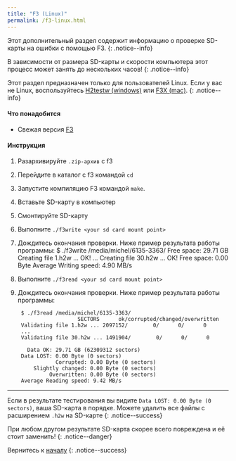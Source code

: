 ```yaml
---
title: "F3 (Linux)"
permalink: /f3-linux.html
---
```


Этот дополнительный раздел содержит информацию о проверке SD-карты на ошибки с помощью F3.
{: .notice--info}

В зависимости от размера SD-карты и скорости компьютера этот процесс может занять до нескольких часов!
{: .notice--info}

Этот раздел предназначен только для пользователей Linux. Если у вас не Linux, воспользуйтесь [H2testw (windows)](h2testw-windows) или [F3X (mac)](f3x-mac).
{: .notice--info}

#### Что понадобится

* Свежая версия [F3](https://github.com/AltraMayor/f3/archive/v6.0.zip)

#### Инструкция

1. Разархивируйте `.zip-архив` с f3
2. Перейдите в каталог с f3 командой `cd`
3. Запустите компиляцию F3 командой `make`.
4. Вставьте SD-карту в компьютер
5. Смонтируйте SD-карту
6. Выполните `./f3write <your sd card mount point>`
7. Дождитесь окончания проверки. Ниже пример результата работы программы:
		$ ./f3write /media/michel/6135-3363/
		Free space: 29.71 GB
		Creating file 1.h2w ... OK!
		...
		Creating file 30.h2w ... OK!
		Free space: 0.00 Byte
		Average Writing speed: 4.90 MB/s

8. Выполните `./f3read <your sd card mount point>`
9. Дождитесь окончания проверки. Ниже пример результата работы программы:

		$ ./f3read /media/michel/6135-3363/
		                  SECTORS      ok/corrupted/changed/overwritten
		Validating file 1.h2w ... 2097152/        0/      0/      0
		...
		Validating file 30.h2w ... 1491904/        0/      0/      0

		  Data OK: 29.71 GB (62309312 sectors)
		Data LOST: 0.00 Byte (0 sectors)
			       Corrupted: 0.00 Byte (0 sectors)
			Slightly changed: 0.00 Byte (0 sectors)
			     Overwritten: 0.00 Byte (0 sectors)
		Average Reading speed: 9.42 MB/s

___

Если в результате тестирования вы видите `Data LOST: 0.00 Byte (0 sectors)`, ваша SD-карта в порядке. Можете удалить все файлы с расширением `.h2w` на SD-карте
{: .notice--success}

При любом другом результате SD-карта скорее всего повреждена и её стоит заменить!
{: .notice--danger}

Вернитесь к [началу](get-started)
{: .notice--success}

